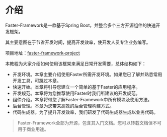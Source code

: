 # 介绍

Faster-Framework是一款基于Spring Boot，并整合多个三方开源组件的快速开发框架。

其主要意图在于节省开发时间，提高开发效率，使开发人员专注业务编写。

项目地址：[faster-framework-project](https://github.com/faster-framework/faster-framework-project)

本教程为大家介绍如何使用该框架来满足日常开发需要，总体结构如下：

- 开发环境。本章主要介绍使用Faster所需开发环境。如果您已了解并熟悉常用开发工具，可跳过本章。
- 快速开始。本章将引导您建立一个简单的基于Faster的应用程序。
- 开发规范。本章将为您推荐使用Faster时我们所建议的开发规范。
- 组件介绍。本章将带您了解Faster-Framework中所有模块及使用方法。
- 后台管理。本章为您带来高效的后台管理构建方式。
- 代码生成器。为了提升开发效率，我们研发了代码生成器生成以业务代码。

> Faster-Framework全部为开源，包含其入门文档。您可以转载文档但不可用于商业用途。
